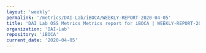 ```yaml
---
layout: 'weekly'
permalink: '/metrics/DAI-Lab/iBOCA/WEEKLY-REPORT-2020-04-05'
title: 'DAI Lab OSS Metrics Metrics report for iBOCA | WEEKLY-REPORT-2020-04-05'
organization: 'DAI-Lab'
repository: 'iBOCA'
current_date: '2020-04-05'
---
```


